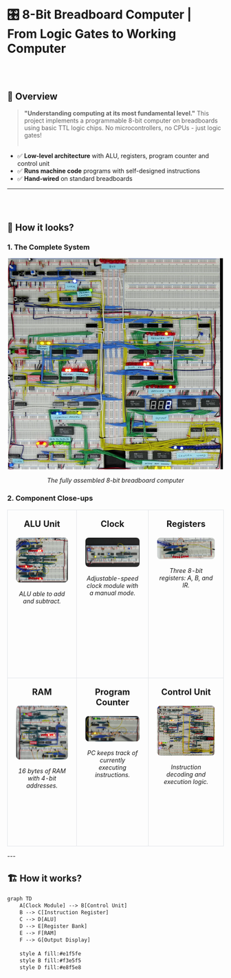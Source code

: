 # 🎛️ 8-Bit Breadboard Computer | From Logic Gates to Working Computer
<br><br>

## 🚀 Overview

> **"Understanding computing at its most fundamental level."**
> This project implements a programmable 8-bit computer on breadboards using basic TTL logic chips. No microcontrollers, no CPUs - just logic gates!
<br><br>

- ✅ **Low-level architecture** with ALU, registers, program counter and control unit
- ✅ **Runs machine code** programs with self-designed instructions
- ✅ **Hand-wired** on standard breadboards
  
---
<br><br>
## 📸 How it looks?

### 1. The Complete System
<div align="center">

  <img src="images/complete.png" alt="Completed Computer Image Demo" width="500"/>

*The fully assembled 8-bit breadboard computer*

</div>


### 2. Component Close-ups

<table width="100%" style="border-collapse: collapse;">
  <tr>
    <td width="33.33%" align="center" style="padding: 20px; border: 1px solid #e1e4e8; vertical-align: top; width: 300px; height: 350px;">
      <h3 style="font-size: 1.4em; margin: 0 0 20px 0;"> ALU Unit</h3>
      <img src="images/alu.png" alt="ALU Image Demo" width="250" style="border-radius: 8px;"/><br>
      <p style="margin: 15px 0 0 0;"><em>ALU able to add and subtract.</em></p>
    </td>
    <td width="33.33%" align="center" style="padding: 20px; border: 1px solid #e1e4e8; vertical-align: top; width: 300px; height: 350px;">
      <h3 style="font-size: 1.4em; margin: 0 0 20px 0;"> Clock</h3>
      <img src="images/clock.png" alt="Clock Image Demo" width="250" style="border-radius: 8px;"/><br>
      <p style="margin: 15px 0 0 0;"><em>Adjustable-speed clock module with a manual mode.</em></p>
    </td>
    <td width="33.33%" align="center" style="padding: 20px; border: 1px solid #e1e4e8; vertical-align: top; width: 300px; height: 350px;">
      <h3 style="font-size: 1.4em; margin: 0 0 20px 0;"> Registers</h3>
      <img src="images/register.png" alt="Registers Image Demo" width="250" style="border-radius: 8px;"/><br>
      <p style="margin: 15px 0 0 0;"><em>Three 8-bit registers: A, B, and IR.</em></p>
    </td>
  </tr>
  <tr>
    <td width="33.33%" align="center" style="padding: 20px; border: 1px solid #e1e4e8; vertical-align: top; width: 300px; height: 350px;">
      <h3 style="font-size: 1.4em; margin: 0 0 20px 0;"> RAM</h3>
      <img src="images/ram.png" alt="RAM Image Demo" width="250" style="border-radius: 8px;"/><br>
      <p style="margin: 15px 0 0 0;"><em>16 bytes of RAM with 4-bit addresses.</em></p>
    </td>
    <td width="33.33%" align="center" style="padding: 20px; border: 1px solid #e1e4e8; vertical-align: top; width: 300px; height: 350px;">
      <h3 style="font-size: 1.4em; margin: 0 0 20px 0;"> Program Counter</h3>
      <img src="images/program-counter.png" alt="Program Counter Image Demo" width="250" style="border-radius: 8px;"/><br>
      <p style="margin: 15px 0 0 0;"><em>PC keeps track of currently executing instructions.</em></p>
    </td>
    <td width="33.33%" align="center" style="padding: 20px; border: 1px solid #e1e4e8; vertical-align: top; width: 300px; height: 350px;">
      <h3 style="font-size: 1.4em; margin: 0 0 20px 0;"> Control Unit</h3>
      <img src="images/control.png" alt="Control Unit Image Demo" width="250" style="border-radius: 8px;"/><br>
      <p style="margin: 15px 0 0 0;"><em>Instruction decoding and execution logic.</em></p>
    </td>
  </tr>
</table>
---

## 🏗️ How it works?

```mermaid
graph TD
    A[Clock Module] --> B[Control Unit]
    B --> C[Instruction Register]
    C --> D[ALU]
    D --> E[Register Bank]
    E --> F[RAM]
    F --> G[Output Display]
    
    style A fill:#e1f5fe
    style B fill:#f3e5f5
    style D fill:#e8f5e8
